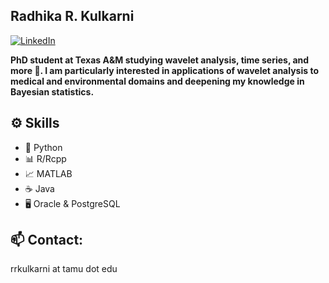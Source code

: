 ## Radhika R. Kulkarni
[![LinkedIn](https://img.shields.io/badge/LinkedIn-blue?style=flat&logo=linkedin)](https://linkedin.com/in/radhika-kulkarni108)

**PhD student at Texas A&M studying wavelet analysis, time series, and more 🌱. I am particularly interested in applications of wavelet analysis to medical and environmental domains and deepening my knowledge in Bayesian statistics.** 


## ⚙️ Skills
- 🐍 Python
- 📊 R/Rcpp
- 📈 MATLAB
- ☕ Java
- 🖥️ Oracle & PostgreSQL

## 📫 Contact: 
rrkulkarni at tamu dot edu
